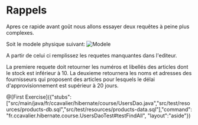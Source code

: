 # Rappels

Apres ce rapide avant goût nous allons essayer deux requêtes à peine plus complexes.

Soit le modele physique suivant:
![Modele](https://github.com/CCavalier/orm-epsi/blob/master/course/PRODUITS-FOURNISSEURS.png)

A partir de celui ci remplissez les requetes manquantes dans l'editeur.

La premiere requete doit retourner les numéros et libellés des articles dont le stock est inférieur à 10.
 La deuxieme retournera les noms et adresses des fournisseurs qui proposent des articles
pour lesquels le délai d'approvisionnement est supérieur à 20 jours.


@[First Exercise]({"stubs": ["src/main/java/fr/ccavalier/hibernate/course/UsersDao.java","src/test/resources/products-db.sql","src/test/resources/products-data.sql"],"command": "fr.ccavalier.hibernate.course.UsersDaoTest#testFindAll", "layout":"aside"})
